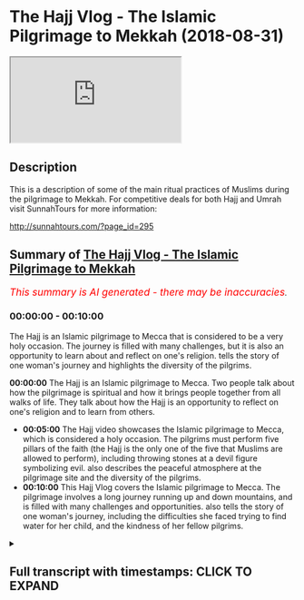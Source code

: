 # The Hajj Vlog - The Islamic Pilgrimage to Mekkah (2018-08-31)

<iframe loading='lazy' src='https://www.youtube.com/embed/uuY1dzbOJuA'></iframe>

## Description

This is a description of some of the main ritual practices of Muslims during the pilgrimage to Mekkah. For competitive deals for both Hajj and Umrah visit SunnahTours for more information:

http://sunnahtours.com/?page_id=295

## Summary of [The Hajj Vlog - The Islamic Pilgrimage to Mekkah](https://www.youtube.com/watch?v=uuY1dzbOJuA)


*<span style="color:red; font-size:125%">This summary is AI generated - there may be inaccuracies</span>. [](/)*

### <a onclick="modifyYTiframeseektime('0')">00:00:00</a> - <a onclick="modifyYTiframeseektime('600')">00:10:00</a>

The Hajj is an Islamic pilgrimage to Mecca that is considered to be a very holy occasion. The journey is filled with many challenges, but it is also an opportunity to learn about and reflect on one's religion.  tells the story of one woman's journey and highlights the diversity of the pilgrims.

**<a onclick="modifyYTiframeseektime('0')">00:00:00</a>** The Hajj is an Islamic pilgrimage to Mecca. Two people talk about how the pilgrimage is spiritual and how it brings people together from all walks of life. They talk about how the Hajj is an opportunity to reflect on one's religion and to learn from others.
* **<a onclick="modifyYTiframeseektime('300')">00:05:00</a>** The Hajj video showcases the Islamic pilgrimage to Mecca, which is considered a holy occasion. The pilgrims must perform five pillars of the faith (the Hajj is the only one of the five that Muslims are allowed to perform), including throwing stones at a devil figure symbolizing evil.  also describes the peaceful atmosphere at the pilgrimage site and the diversity of the pilgrims.
* **<a onclick="modifyYTiframeseektime('600')">00:10:00</a>** This Hajj Vlog covers the Islamic pilgrimage to Mecca. The pilgrimage involves a long journey running up and down mountains, and is filled with many challenges and opportunities.  also tells the story of one woman's journey, including the difficulties she faced trying to find water for her child, and the kindness of her fellow pilgrims.

<details><summary><h2>Full transcript with timestamps: CLICK TO EXPAND</h2></summary>

<a onclick="modifyYTiframeseektime('0')">0:00:00</a> two in the morning this is the best time  
<a onclick="modifyYTiframeseektime('16')">0:00:16</a> G promoting some Natasia representing  
<a onclick="modifyYTiframeseektime('20')">0:00:20</a> the bagel oh no babe no make enough  
<a onclick="modifyYTiframeseektime('28')">0:00:28</a>  he could've made  
<a onclick="modifyYTiframeseektime('35')">0:00:35</a> the breakaway let me kind of  
<a onclick="modifyYTiframeseektime('44')">0:00:44</a>  he could've made  
<a onclick="modifyYTiframeseektime('62')">0:01:02</a> their sacrifice  
<a onclick="modifyYTiframeseektime('65')">0:01:05</a> and this wedge was they here publication  
<a onclick="modifyYTiframeseektime('68')">0:01:08</a> was there  
<a onclick="modifyYTiframeseektime('70')">0:01:10</a> for that period of time for two days now  
<a onclick="modifyYTiframeseektime('72')">0:01:12</a> it's because of your mouth people I want  
<a onclick="modifyYTiframeseektime('75')">0:01:15</a> to come to Mina and the space that we  
<a onclick="modifyYTiframeseektime('77')">0:01:17</a> have we're forced to sleep first  
<a onclick="modifyYTiframeseektime('81')">0:01:21</a> so in this room and away in here there  
<a onclick="modifyYTiframeseektime('83')">0:01:23</a> might be how many people  
<a onclick="modifyYTiframeseektime('84')">0:01:24</a> they typically have a to the point of  
<a onclick="modifyYTiframeseektime('87')">0:01:27</a> the first move location if you look at  
<a onclick="modifyYTiframeseektime('89')">0:01:29</a> the kind of bench there  
<a onclick="modifyYTiframeseektime('93')">0:01:33</a> one right next to the other what I love  
<a onclick="modifyYTiframeseektime('95')">0:01:35</a> about men are for myself please the fact  
<a onclick="modifyYTiframeseektime('97')">0:01:37</a> that where you meet different brothers  
<a onclick="modifyYTiframeseektime('98')">0:01:38</a> every year so because you did such  
<a onclick="modifyYTiframeseektime('100')">0:01:40</a> confined spaces you have to talk to the  
<a onclick="modifyYTiframeseektime('102')">0:01:42</a> guy next to you you break down them  
<a onclick="modifyYTiframeseektime('104')">0:01:44</a> kinda party years he literally showed  
<a onclick="modifyYTiframeseektime('106')">0:01:46</a> older and you end up making good friends  
<a onclick="modifyYTiframeseektime('109')">0:01:49</a> here and bonding over like start off my  
<a onclick="modifyYTiframeseektime('112')">0:01:52</a> religion and start sharing best  
<a onclick="modifyYTiframeseektime('114')">0:01:54</a> practices in stuff will help you make go  
<a onclick="modifyYTiframeseektime('117')">0:01:57</a> are what helps you in your ibadan stupid  
<a onclick="modifyYTiframeseektime('120')">0:02:00</a> are so ii mean i just love sharing back  
<a onclick="modifyYTiframeseektime('123')">0:02:03</a> best practices here with different  
<a onclick="modifyYTiframeseektime('124')">0:02:04</a> different brothers every single year  
<a onclick="modifyYTiframeseektime('125')">0:02:05</a> when you go back to like i think it for  
<a onclick="modifyYTiframeseektime('132')">0:02:12</a> me i've already gotten incredible sense  
<a onclick="modifyYTiframeseektime('133')">0:02:13</a> of appreciation for everything more  
<a onclick="modifyYTiframeseektime('142')">0:02:22</a> space it makes you think wow look at  
<a onclick="modifyYTiframeseektime('145')">0:02:25</a> this will be given  
<a onclick="modifyYTiframeseektime('175')">0:02:55</a> why over here and this is the ninth day  
<a onclick="modifyYTiframeseektime('178')">0:02:58</a> of the Hajj and is the most important  
<a onclick="modifyYTiframeseektime('181')">0:03:01</a> day of the hatch a Jaffa which is the  
<a onclick="modifyYTiframeseektime('184')">0:03:04</a> hatch is Arabic so without coming to  
<a onclick="modifyYTiframeseektime('187')">0:03:07</a> this place then your heart is no except  
<a onclick="modifyYTiframeseektime('190')">0:03:10</a> it's one of the main pillars is the  
<a onclick="modifyYTiframeseektime('192')">0:03:12</a> biggest pillow the hatch I wonder is  
<a onclick="modifyYTiframeseektime('195')">0:03:15</a> this basically you come from panelizer  
<a onclick="modifyYTiframeseektime('196')">0:03:16</a> morning time and you spend the whole day  
<a onclick="modifyYTiframeseektime('198')">0:03:18</a> here as you can see kind of around the  
<a onclick="modifyYTiframeseektime('200')">0:03:20</a> world what the gist is that you  
<a onclick="modifyYTiframeseektime('203')">0:03:23</a> secluded  
<a onclick="modifyYTiframeseektime('208')">0:03:28</a> specialized diet but also any do I think  
<a onclick="modifyYTiframeseektime('210')">0:03:30</a> making some location activation this is  
<a onclick="modifyYTiframeseektime('213')">0:03:33</a> what the 90 days were about literally  
<a onclick="modifyYTiframeseektime('215')">0:03:35</a> coming here being here and supplication  
<a onclick="modifyYTiframeseektime('226')">0:03:46</a> and  
<a onclick="modifyYTiframeseektime('235')">0:03:55</a> [Music]  
<a onclick="modifyYTiframeseektime('266')">0:04:26</a> and it's an amazing feeling being  
<a onclick="modifyYTiframeseektime('267')">0:04:27</a> amongst millions of people everybody's  
<a onclick="modifyYTiframeseektime('270')">0:04:30</a> been in the same direction towards the  
<a onclick="modifyYTiframeseektime('273')">0:04:33</a> same goal  
<a onclick="modifyYTiframeseektime('273')">0:04:33</a> and it's very spiritual it's area so we  
<a onclick="modifyYTiframeseektime('276')">0:04:36</a> have all different types of people  
<a onclick="modifyYTiframeseektime('277')">0:04:37</a> performing the Hajj this year from the  
<a onclick="modifyYTiframeseektime('280')">0:04:40</a> young to the old my sleeping bag  
<a onclick="modifyYTiframeseektime('295')">0:04:55</a> everyone's packed thanks to each other  
<a onclick="modifyYTiframeseektime('299')">0:04:59</a> minimal gaps between each other so we  
<a onclick="modifyYTiframeseektime('302')">0:05:02</a> can be considerate to other people  
<a onclick="modifyYTiframeseektime('317')">0:05:17</a> fulfill that refinement  
<a onclick="modifyYTiframeseektime('321')">0:05:21</a> and tomorrow girl to study the down  
<a onclick="modifyYTiframeseektime('324')">0:05:24</a> at the camera and then we will go to the  
<a onclick="modifyYTiframeseektime('328')">0:05:28</a> pattern either by foot to about taxi  
<a onclick="modifyYTiframeseektime('331')">0:05:31</a> sure yeah we'll see how you feel  
<a onclick="modifyYTiframeseektime('332')">0:05:32</a> tomorrow just seven seconds you're on  
<a onclick="modifyYTiframeseektime('338')">0:05:38</a> the cover for me Messiah is way tougher  
<a onclick="modifyYTiframeseektime('342')">0:05:42</a> Marwa seven times and then fun  
<a onclick="modifyYTiframeseektime('345')">0:05:45</a> completion  
<a onclick="modifyYTiframeseektime('347')">0:05:47</a> [Music]  
<a onclick="modifyYTiframeseektime('352')">0:05:52</a> our actually complete all the pillars of  
<a onclick="modifyYTiframeseektime('356')">0:05:56</a> our Patrick  
<a onclick="modifyYTiframeseektime('361')">0:06:01</a> all of our group are here and we're  
<a onclick="modifyYTiframeseektime('364')">0:06:04</a> camping in the desert it's a beautiful  
<a onclick="modifyYTiframeseektime('366')">0:06:06</a> sight people from all over it's a real  
<a onclick="modifyYTiframeseektime('373')">0:06:13</a> situation right now I feel like  
<a onclick="modifyYTiframeseektime('378')">0:06:18</a> descriptions of the day of judgment  
<a onclick="modifyYTiframeseektime('380')">0:06:20</a> every like so many people walk in one  
<a onclick="modifyYTiframeseektime('382')">0:06:22</a> direction look everyone's cost against  
<a onclick="modifyYTiframeseektime('384')">0:06:24</a> one another through like it reminds me  
<a onclick="modifyYTiframeseektime('392')">0:06:32</a> of the movie you know when there's like  
<a onclick="modifyYTiframeseektime('394')">0:06:34</a> a storm or tsunami and then they have to  
<a onclick="modifyYTiframeseektime('397')">0:06:37</a> evacuate like areas they like they go to  
<a onclick="modifyYTiframeseektime('401')">0:06:41</a> like a church inside and then they sleep  
<a onclick="modifyYTiframeseektime('403')">0:06:43</a> in the church it reminds me of that but  
<a onclick="modifyYTiframeseektime('405')">0:06:45</a> outside I could never imagine having  
<a onclick="modifyYTiframeseektime('409')">0:06:49</a> super like this everything we sleep with  
<a onclick="modifyYTiframeseektime('412')">0:06:52</a> the scorpions in the and ants okay I  
<a onclick="modifyYTiframeseektime('423')">0:07:03</a> think we say good night for now  
<a onclick="modifyYTiframeseektime('424')">0:07:04</a> inshallah we will reconvene after  
<a onclick="modifyYTiframeseektime('434')">0:07:14</a> biggest muscle  
<a onclick="modifyYTiframeseektime('439')">0:07:19</a> [Music]  
<a onclick="modifyYTiframeseektime('445')">0:07:25</a> sorry 100 allow just leaving the leaper  
<a onclick="modifyYTiframeseektime('449')">0:07:29</a> now working through  
<a onclick="modifyYTiframeseektime('451')">0:07:31</a> as you can see millions of people are  
<a onclick="modifyYTiframeseektime('452')">0:07:32</a> gathered today  
<a onclick="modifyYTiframeseektime('454')">0:07:34</a> literally shoulder-to-shoulder this road  
<a onclick="modifyYTiframeseektime('457')">0:07:37</a> before when we came in it wasn't busy at  
<a onclick="modifyYTiframeseektime('459')">0:07:39</a> all and now we look it's full of  
<a onclick="modifyYTiframeseektime('463')">0:07:43</a> different nationalities  
<a onclick="modifyYTiframeseektime('465')">0:07:45</a> it's a very poor inspiring experience  
<a onclick="modifyYTiframeseektime('471')">0:07:51</a> I've ever encountered in my life  
<a onclick="modifyYTiframeseektime('474')">0:07:54</a> they can see all the country flags here  
<a onclick="modifyYTiframeseektime('475')">0:07:55</a> waving wave shows you that  
<a onclick="modifyYTiframeseektime('479')">0:07:59</a> you know whoever you're from  
<a onclick="modifyYTiframeseektime('482')">0:08:02</a> nice  
<a onclick="modifyYTiframeseektime('491')">0:08:11</a> [Music]  
<a onclick="modifyYTiframeseektime('503')">0:08:23</a> kinds of directions you got here people  
<a onclick="modifyYTiframeseektime('506')">0:08:26</a> coming in up to the first floor this is  
<a onclick="modifyYTiframeseektime('513')">0:08:33</a> why everyone has here meet you I've got  
<a onclick="modifyYTiframeseektime('515')">0:08:35</a> my father as well  
<a onclick="modifyYTiframeseektime('516')">0:08:36</a> so this these stones you throw them at  
<a onclick="modifyYTiframeseektime('521')">0:08:41</a> the pillar which symbolizes the devil  
<a onclick="modifyYTiframeseektime('524')">0:08:44</a> actually and this is part of the ritual  
<a onclick="modifyYTiframeseektime('527')">0:08:47</a> which the Prophet directed us to and so  
<a onclick="modifyYTiframeseektime('532')">0:08:52</a> we're going to be doing that insha'Allah  
<a onclick="modifyYTiframeseektime('533')">0:08:53</a> trying to then head off to do the rest  
<a onclick="modifyYTiframeseektime('537')">0:08:57</a> of the rights on the tenth day of the  
<a onclick="modifyYTiframeseektime('540')">0:09:00</a> highway  
<a onclick="modifyYTiframeseektime('564')">0:09:24</a> when you come back to the 11 for talk  
<a onclick="modifyYTiframeseektime('565')">0:09:25</a> day we're gonna go  
<a onclick="modifyYTiframeseektime('574')">0:09:34</a> one stone in the Chacon today so you can  
<a onclick="modifyYTiframeseektime('581')">0:09:41</a> in the back of the taxi as you see this  
<a onclick="modifyYTiframeseektime('583')">0:09:43</a> for people like the ledger  
<a onclick="modifyYTiframeseektime('590')">0:09:50</a> and this is very tranquil  
<a onclick="modifyYTiframeseektime('613')">0:10:13</a> anytime  
<a onclick="modifyYTiframeseektime('620')">0:10:20</a> [Music]  
<a onclick="modifyYTiframeseektime('621')">0:10:21</a> Safa and Marwah  
<a onclick="modifyYTiframeseektime('627')">0:10:27</a> running up and down  
<a onclick="modifyYTiframeseektime('633')">0:10:33</a> and the line goes all the way to the end  
<a onclick="modifyYTiframeseektime('639')">0:10:39</a> now stop my mother to mountains which  
<a onclick="modifyYTiframeseektime('642')">0:10:42</a> was the site of her job  
<a onclick="modifyYTiframeseektime('645')">0:10:45</a> obviously was printed with Abraham she  
<a onclick="modifyYTiframeseektime('648')">0:10:48</a> was a slave girl of Abraham actually  
<a onclick="modifyYTiframeseektime('652')">0:10:52</a> actually  
<a onclick="modifyYTiframeseektime('654')">0:10:54</a> it's my  
<a onclick="modifyYTiframeseektime('658')">0:10:58</a> you see  
<a onclick="modifyYTiframeseektime('667')">0:11:07</a> for people to know the story was  
<a onclick="modifyYTiframeseektime('670')">0:11:10</a> literally  
<a onclick="modifyYTiframeseektime('678')">0:11:18</a> trying to look for water for her child  
<a onclick="modifyYTiframeseektime('681')">0:11:21</a> she cannot find the water now eventually  
<a onclick="modifyYTiframeseektime('685')">0:11:25</a> what hapless she  
<a onclick="modifyYTiframeseektime('688')">0:11:28</a> and Samsung Porter Samsung was a kind of  
<a onclick="modifyYTiframeseektime('692')">0:11:32</a> water which still flows until this day  
<a onclick="modifyYTiframeseektime('694')">0:11:34</a> and find the Samsung on the side  
<a onclick="modifyYTiframeseektime('742')">0:12:22</a> things like  
<a onclick="modifyYTiframeseektime('744')">0:12:24</a> we had together  
<a onclick="modifyYTiframeseektime('754')">0:12:34</a> it has to do that but we decided to walk  
<a onclick="modifyYTiframeseektime('775')">0:12:55</a> from almost every location to every  
<a onclick="modifyYTiframeseektime('777')">0:12:57</a> other location so it's a lot of walking  
<a onclick="modifyYTiframeseektime('779')">0:12:59</a> every day was like three hours walking  
<a onclick="modifyYTiframeseektime('781')">0:13:01</a> at least  
<a onclick="modifyYTiframeseektime('782')">0:13:02</a> love kilometers and so makes you  
<a onclick="modifyYTiframeseektime('785')">0:13:05</a> appreciate them they transmit your  
<a onclick="modifyYTiframeseektime('787')">0:13:07</a> clothes to your family to space you have  
<a onclick="modifyYTiframeseektime('790')">0:13:10</a> a home  
<a onclick="modifyYTiframeseektime('790')">0:13:10</a> it's absolutely everything so  
<a onclick="modifyYTiframeseektime('794')">0:13:14</a> LaMichael wanna be not makin uh  
<a onclick="modifyYTiframeseektime('803')">0:13:23</a>  he could've made  
<a onclick="modifyYTiframeseektime('807')">0:13:27</a> good  
<a onclick="modifyYTiframeseektime('810')">0:13:30</a> no break alone  
<a onclick="modifyYTiframeseektime('813')">0:13:33</a> wannabe not my kind of  
<a onclick="modifyYTiframeseektime('818')">0:13:38</a> should he cut up  
</details>